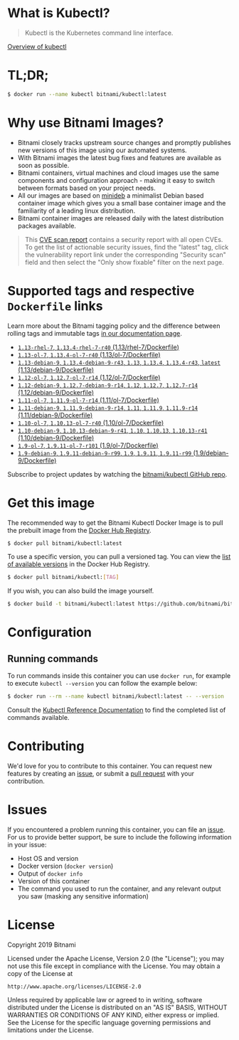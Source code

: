 
# What is Kubectl?

> Kubectl is the Kubernetes command line interface.

[Overview of kubectl](https://kubernetes.io/docs/reference/kubectl/overview/)

# TL;DR;

```bash
$ docker run --name kubectl bitnami/kubectl:latest
```

# Why use Bitnami Images?

* Bitnami closely tracks upstream source changes and promptly publishes new versions of this image using our automated systems.
* With Bitnami images the latest bug fixes and features are available as soon as possible.
* Bitnami containers, virtual machines and cloud images use the same components and configuration approach - making it easy to switch between formats based on your project needs.
* All our images are based on [minideb](https://github.com/bitnami/minideb) a minimalist Debian based container image which gives you a small base container image and the familiarity of a leading linux distribution.
* Bitnami container images are released daily with the latest distribution packages available.


> This [CVE scan report](https://quay.io/repository/bitnami/kubectl?tab=tags) contains a security report with all open CVEs. To get the list of actionable security issues, find the "latest" tag, click the vulnerability report link under the corresponding "Security scan" field and then select the "Only show fixable" filter on the next page.

# Supported tags and respective `Dockerfile` links

Learn more about the Bitnami tagging policy and the difference between rolling tags and immutable tags [in our documentation page](https://docs.bitnami.com/containers/how-to/understand-rolling-tags-containers/).


* [`1.13-rhel-7`, `1.13.4-rhel-7-r40` (1.13/rhel-7/Dockerfile)](https://github.com/bitnami/bitnami-docker-kubectl/blob/1.13.4-rhel-7-r40/1.13/rhel-7/Dockerfile)
* [`1.13-ol-7`, `1.13.4-ol-7-r40` (1.13/ol-7/Dockerfile)](https://github.com/bitnami/bitnami-docker-kubectl/blob/1.13.4-ol-7-r40/1.13/ol-7/Dockerfile)
* [`1.13-debian-9`, `1.13.4-debian-9-r43`, `1.13`, `1.13.4`, `1.13.4-r43`, `latest` (1.13/debian-9/Dockerfile)](https://github.com/bitnami/bitnami-docker-kubectl/blob/1.13.4-debian-9-r43/1.13/debian-9/Dockerfile)
* [`1.12-ol-7`, `1.12.7-ol-7-r14` (1.12/ol-7/Dockerfile)](https://github.com/bitnami/bitnami-docker-kubectl/blob/1.12.7-ol-7-r14/1.12/ol-7/Dockerfile)
* [`1.12-debian-9`, `1.12.7-debian-9-r14`, `1.12`, `1.12.7`, `1.12.7-r14` (1.12/debian-9/Dockerfile)](https://github.com/bitnami/bitnami-docker-kubectl/blob/1.12.7-debian-9-r14/1.12/debian-9/Dockerfile)
* [`1.11-ol-7`, `1.11.9-ol-7-r14` (1.11/ol-7/Dockerfile)](https://github.com/bitnami/bitnami-docker-kubectl/blob/1.11.9-ol-7-r14/1.11/ol-7/Dockerfile)
* [`1.11-debian-9`, `1.11.9-debian-9-r14`, `1.11`, `1.11.9`, `1.11.9-r14` (1.11/debian-9/Dockerfile)](https://github.com/bitnami/bitnami-docker-kubectl/blob/1.11.9-debian-9-r14/1.11/debian-9/Dockerfile)
* [`1.10-ol-7`, `1.10.13-ol-7-r40` (1.10/ol-7/Dockerfile)](https://github.com/bitnami/bitnami-docker-kubectl/blob/1.10.13-ol-7-r40/1.10/ol-7/Dockerfile)
* [`1.10-debian-9`, `1.10.13-debian-9-r41`, `1.10`, `1.10.13`, `1.10.13-r41` (1.10/debian-9/Dockerfile)](https://github.com/bitnami/bitnami-docker-kubectl/blob/1.10.13-debian-9-r41/1.10/debian-9/Dockerfile)
* [`1.9-ol-7`, `1.9.11-ol-7-r101` (1.9/ol-7/Dockerfile)](https://github.com/bitnami/bitnami-docker-kubectl/blob/1.9.11-ol-7-r101/1.9/ol-7/Dockerfile)
* [`1.9-debian-9`, `1.9.11-debian-9-r99`, `1.9`, `1.9.11`, `1.9.11-r99` (1.9/debian-9/Dockerfile)](https://github.com/bitnami/bitnami-docker-kubectl/blob/1.9.11-debian-9-r99/1.9/debian-9/Dockerfile)

Subscribe to project updates by watching the [bitnami/kubectl GitHub repo](https://github.com/bitnami/bitnami-docker-kubectl).

# Get this image

The recommended way to get the Bitnami Kubectl Docker Image is to pull the prebuilt image from the [Docker Hub Registry](https://hub.docker.com/r/bitnami/kubectl).

```bash
$ docker pull bitnami/kubectl:latest
```

To use a specific version, you can pull a versioned tag. You can view the [list of available versions](https://hub.docker.com/r/bitnami/kubectl/tags/) in the Docker Hub Registry.

```bash
$ docker pull bitnami/kubectl:[TAG]
```

If you wish, you can also build the image yourself.

```bash
$ docker build -t bitnami/kubectl:latest https://github.com/bitnami/bitnami-docker-kubectl.git
```

# Configuration

## Running commands

To run commands inside this container you can use `docker run`, for example to execute `kubectl --version` you can follow the example below:

```bash
$ docker run --rm --name kubectl bitnami/kubectl:latest -- --version
```

Consult the [Kubectl Reference Documentation](https://kubernetes.io/docs/reference/generated/kubectl/kubectl-commands) to find the completed list of commands available.

# Contributing

We'd love for you to contribute to this container. You can request new features by creating an [issue](https://github.com/bitnami/bitnami-docker-kubectl/issues), or submit a [pull request](https://github.com/bitnami/bitnami-docker-kubectl/pulls) with your contribution.

# Issues

If you encountered a problem running this container, you can file an [issue](https://github.com/bitnami/bitnami-docker-kubectl/issues). For us to provide better support, be sure to include the following information in your issue:

- Host OS and version
- Docker version (`docker version`)
- Output of `docker info`
- Version of this container
- The command you used to run the container, and any relevant output you saw (masking any sensitive information)

# License

Copyright 2019 Bitnami

Licensed under the Apache License, Version 2.0 (the "License");
you may not use this file except in compliance with the License.
You may obtain a copy of the License at

    http://www.apache.org/licenses/LICENSE-2.0

Unless required by applicable law or agreed to in writing, software
distributed under the License is distributed on an "AS IS" BASIS,
WITHOUT WARRANTIES OR CONDITIONS OF ANY KIND, either express or implied.
See the License for the specific language governing permissions and
limitations under the License.
